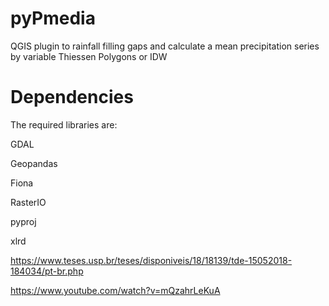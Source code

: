 # pyPmedia
QGIS plugin to rainfall filling gaps and calculate a mean precipitation series by variable Thiessen Polygons or IDW

# Dependencies
The required libraries are:

GDAL

Geopandas

Fiona

RasterIO

pyproj

xlrd


https://www.teses.usp.br/teses/disponiveis/18/18139/tde-15052018-184034/pt-br.php

https://www.youtube.com/watch?v=mQzahrLeKuA
